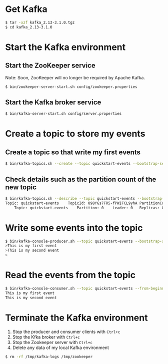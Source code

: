 # Get Kafka

```sh
$ tar -xzf kafka_2.13-3.1.0.tgz
$ cd kafka_2.13-3.1.0
```

# Start the Kafka environment

## Start the ZooKeeper service

Note: Soon, ZooKeeper will no longer be required by Apache Kafka.

```sh
$ bin/zookeeper-server-start.sh config/zookeeper.properties
```

## Start the Kafka broker service

```sh
$ bin/kafka-server-start.sh config/server.properties
```

# Create a topic to store my events

## Create a topic so that write my first events

```sh
$ bin/kafka-topics.sh --create --topic quickstart-events --bootstrap-server localhost:9092
```

## Check details such as the partition count of the new topic

```sh
$ bin/kafka-topics.sh --describe --topic quickstart-events --bootstrap-server localhost:9092
Topic: quickstart-events	TopicId: O98YGs7FR5-fPWIFCL9yhA	PartitionCount: 1	ReplicationFactor: 1	Configs: segment.bytes=1073741824
	Topic: quickstart-events	Partition: 0	Leader: 0	Replicas: 0	Isr: 0
```

# Write some events into the topic
```sh
$ bin/kafka-console-producer.sh --topic quickstart-events --bootstrap-server localhost:9092
>This is my first event
>This is my second event
>
```

# Read the events from the topic

```sh
$ bin/kafka-console-consumer.sh --topic quickstart-events --from-beginning --bootstrap-server localhost:9092
This is my first event
This is my second event
```

# Terminate the Kafka environment

1. Stop the producer and consumer clients with `Ctrl+c`
2. Stop the Kfka broker with `Ctrl+c`
3. Stop the Zookeeper server with `Ctrl+c`
4. Delete any data of my local Kafka environment

```sh
$ rm -rf /tmp/kafka-logs /tmp/zookeeper
```
